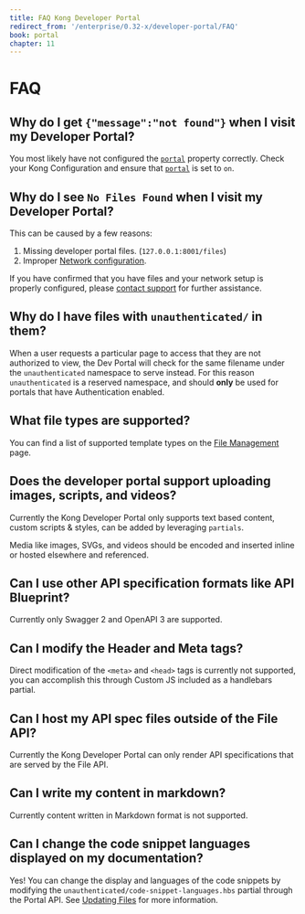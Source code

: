 ```yaml
---
title: FAQ Kong Developer Portal
redirect_from: '/enterprise/0.32-x/developer-portal/FAQ'
book: portal
chapter: 11
---
```


# FAQ

## Why do I get `{"message":"not found"}` when I visit my Developer Portal?

You most likely have not configured the [`portal`][property_portal]
property correctly. Check your Kong Configuration and ensure that [`portal`][property_portal]
is set to `on`.

## Why do I see `No Files Found` when I visit my Developer Portal?

This can be caused by a few reasons:

1. Missing developer portal files. (`127.0.0.1:8001/files`)
1. Improper [Network configuration][configuration_network].

If you have confirmed that you have files and your network setup is properly
configured, please [contact support](mailto:support@konghq.com) for further assistance.

## Why do I have files with `unauthenticated/` in them?

When a user requests a particular page to access that they are not authorized to
view, the Dev Portal will check for the same filename under the `unauthenticated`
namespace to serve instead. For this reason `unauthenticated` is a reserved
namespace, and should **only** be used for portals that have Authentication
enabled.

## What file types are supported?

You can find a list of supported template types on the
[File Management][file_types] page.

## Does the developer portal support uploading images, scripts, and videos?

Currently the Kong Developer Portal only supports text based content, custom
scripts &amp; styles, can be added by leveraging `partials`.

Media like images, SVGs, and videos should be encoded and inserted inline or
hosted elsewhere and referenced.

## Can I use other API specification formats like API Blueprint?

Currently only Swagger 2 and OpenAPI 3 are supported.

## Can I modify the Header and Meta tags?

Direct modification of the `<meta>` and `<head>` tags is currently not supported,
you can accomplish this through Custom JS included as a handlebars partial.

## Can I host my API spec files outside of the File API?

Currently the Kong Developer Portal can only render API specifications that are
served by the File API.

## Can I write my content in markdown?

Currently content written in Markdown format is not supported.

## Can I change the code snippet languages displayed on my documentation?

Yes! You can change the display and languages of the code snippets by modifying
the `unauthenticated/code-snippet-languages.hbs` partial through the Portal API.
See [Updating Files][file_updating] for more information.

[file_types]: /enterprise/{{page.kong_version}}/developer-portal/file-management#file-types
[file_updating]: /enterprise/{{page.kong_version}}/developer-portal/file-management/#updating-files
[property_portal]: /enterprise/{{page.kong_version}}/developer-portal/configuration/property-reference#portal
[configuration_network]: /enterprise/{{page.kong_version}}/developer-portal/configuration/networking
